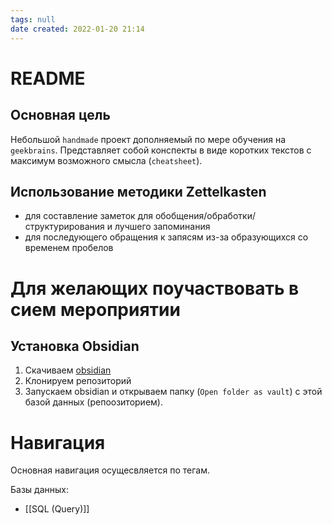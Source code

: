 ```yaml
---
tags: null
date created: 2022-01-20 21:14
---
```


# README

## Основная цель

Небольшой `handmade` проект дополняемый по мере обучения на `geekbrains`.
Представляет собой конспекты в виде коротких текстов с максимум возможного смысла (`cheatsheet`).

## Использование методики Zettelkasten

- для составление заметок для обобщения/обработки/структурирования и лучшего запоминания
- для последующего обращения к запясям из-за образующихся со временем пробелов

# Для желающих поучаствовать в сием мероприятии

## Установка Obsidian

1. Скачиваем [obsidian](https://obsidian.md/)
2. Клонируем репозиторий
3. Запускаем obsidian и открываем папку (`Open folder as vault`) с этой базой данных (репоозиторием).

# Навигация

Основная навигация осущесвляется по тегам.

Базы данных:
- [[SQL (Query)]]